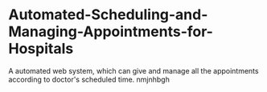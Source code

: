 # Automated-Scheduling-and-Managing-Appointments-for-Hospitals
A automated web system, which can give and manage all the appointments according to doctor's scheduled time.
nmjnhbgh
